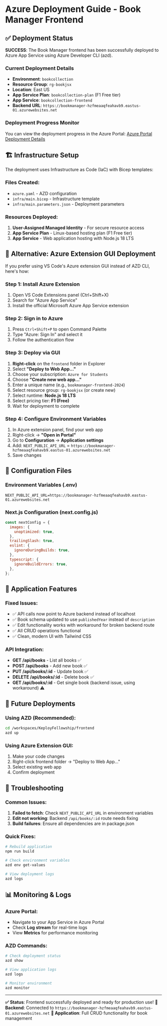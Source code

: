# Azure Deployment Guide - Book Manager Frontend

## ✅ Deployment Status

**SUCCESS**: The Book Manager frontend has been successfully deployed to Azure App Service using Azure Developer CLI (azd).

### Current Deployment Details

- **Environment**: `bookcollection`
- **Resource Group**: `rg-bookjsx`
- **Location**: East US
- **App Service Plan**: `bookcollection-plan` (F1 Free tier)
- **App Service**: `bookcollection-frontend`
- **Backend URL**: `https://bookmanager-hzfmeaaqfeahavb9.eastus-01.azurewebsites.net`

### Deployment Progress Monitor
You can view the deployment progress in the Azure Portal:
[Azure Portal Deployment Details](https://portal.azure.com/#view/HubsExtension/DeploymentDetailsBlade/~/overview/id/%2Fsubscriptions%2F2dbefc3c-81a4-4e7e-8e65-288bcceced04%2FresourceGroups%2Frg-bookjsx%2Fproviders%2FMicrosoft.Resources%2Fdeployments%2Fbookcollection-1750518287)

## 🏗️ Infrastructure Setup

The deployment uses Infrastructure as Code (IaC) with Bicep templates:

### Files Created:
- `azure.yaml` - AZD configuration
- `infra/main.bicep` - Infrastructure template
- `infra/main.parameters.json` - Deployment parameters

### Resources Deployed:
1. **User-Assigned Managed Identity** - For secure resource access
2. **App Service Plan** - Linux-based hosting plan (F1 Free tier)
3. **App Service** - Web application hosting with Node.js 18 LTS

## 📝 Alternative: Azure Extension GUI Deployment

If you prefer using VS Code's Azure extension GUI instead of AZD CLI, here's how:

### Step 1: Install Azure Extension
1. Open VS Code Extensions panel (Ctrl+Shift+X)
2. Search for "Azure App Service"
3. Install the official Microsoft Azure App Service extension

### Step 2: Sign in to Azure
1. Press `Ctrl+Shift+P` to open Command Palette
2. Type "Azure: Sign In" and select it
3. Follow the authentication flow

### Step 3: Deploy via GUI
1. **Right-click** on the `frontend` folder in Explorer
2. Select **"Deploy to Web App..."**
3. Choose your subscription: `Azure for Students`
4. Choose **"Create new web app..."**
5. Enter a unique name (e.g., `bookmanager-frontend-2024`)
6. Select resource group: `rg-bookjsx` (or create new)
7. Select runtime: **Node.js 18 LTS**
8. Select pricing tier: **F1 (Free)**
9. Wait for deployment to complete

### Step 4: Configure Environment Variables
1. In Azure extension panel, find your web app
2. Right-click → **"Open in Portal"**
3. Go to **Configuration** → **Application settings**
4. Add: `NEXT_PUBLIC_API_URL` = `https://bookmanager-hzfmeaaqfeahavb9.eastus-01.azurewebsites.net`
5. Save changes

## 🔧 Configuration Files

### Environment Variables (.env)
```
NEXT_PUBLIC_API_URL=https://bookmanager-hzfmeaaqfeahavb9.eastus-01.azurewebsites.net
```

### Next.js Configuration (next.config.js)
```javascript
const nextConfig = {
  images: {
    unoptimized: true,
  },
  trailingSlash: true,
  eslint: {
    ignoreDuringBuilds: true,
  },
  typescript: {
    ignoreBuildErrors: true,
  },
};
```

## 🚀 Application Features

### Fixed Issues:
- ✅ API calls now point to Azure backend instead of localhost
- ✅ Book schema updated to use `publishedYear` instead of `description`
- ✅ Edit functionality works with workaround for broken backend route
- ✅ All CRUD operations functional
- ✅ Clean, modern UI with Tailwind CSS

### API Integration:
- **GET /api/books** - List all books ✅
- **POST /api/books** - Add new book ✅
- **PUT /api/books/:id** - Update book ✅
- **DELETE /api/books/:id** - Delete book ✅
- **GET /api/books/:id** - Get single book (backend issue, using workaround) ⚠️

## 🔄 Future Deployments

### Using AZD (Recommended):
```bash
cd /workspaces/KeployFellowship/frontend
azd up
```

### Using Azure Extension GUI:
1. Make your code changes
2. Right-click frontend folder → "Deploy to Web App..."
3. Select existing web app
4. Confirm deployment

## 🐛 Troubleshooting

### Common Issues:
1. **Failed to fetch**: Check `NEXT_PUBLIC_API_URL` in environment variables
2. **Edit not working**: Backend `/api/books/:id` route needs fixing
3. **Build failures**: Ensure all dependencies are in package.json

### Quick Fixes:
```bash
# Rebuild application
npm run build

# Check environment variables
azd env get-values

# View deployment logs
azd logs
```

## 📊 Monitoring & Logs

### Azure Portal:
- Navigate to your App Service in Azure Portal
- Check **Log stream** for real-time logs
- View **Metrics** for performance monitoring

### AZD Commands:
```bash
# Check deployment status
azd show

# View application logs
azd logs

# Monitor environment
azd monitor
```

---

**✅ Status**: Frontend successfully deployed and ready for production use!
**🔗 Backend**: Connected to `https://bookmanager-hzfmeaaqfeahavb9.eastus-01.azurewebsites.net`
**📱 Application**: Full CRUD functionality for book management
